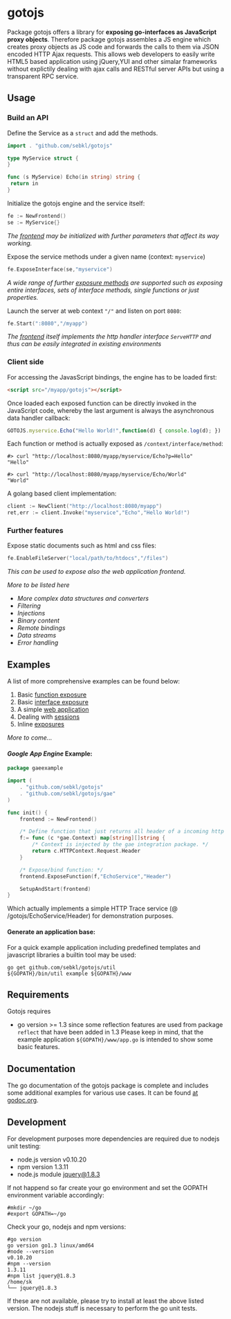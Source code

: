 # gotojs
Package gotojs offers a library for **exposing go-interfaces as JavaScript proxy objects**.
Therefore package gotojs assembles a JS engine which creates proxy objects as JS code and forwards the calls to them via JSON encoded HTTP Ajax requests. This allows web developers to easily write HTML5 based application using jQuery,YUI and other simalar frameworks without explictily dealing with ajax calls and RESTful server APIs but using a transparent RPC service.

## Usage
### Build an API

Define the Service as a ``struct`` and add the methods.
```go
import . "github.com/sebkl/gotojs"

type MyService struct {
}

func (s MyService) Echo(in string) string {
 return in
}
```

Initialize the gotojs engine and the service itself:
```go
fe := NewFrontend()
se := MyService{}
```
*The [frontend](http://godoc.org/github.com/sebkl/gotojs#Frontend) may be initialized with further parameters that affect its way working.*

Expose the service methods under a given name (context: `myservice`)
```go
fe.ExposeInterface(se,"myservice")
```
*A wide range of further [exposure methods](http://godoc.org/github.com/sebkl/gotojs#Frontend) are supported such as exposing entire interfaces, sets of interface methods, single functions or just properties.*

Launch the server at web context `"/"` and listen on port `8080`:
```go
fe.Start(":8080","/myapp")
```
*The [frontend](http://godoc.org/github.com/sebkl/gotojs#Frontend) itself implements the http handler interface `ServeHTTP` and thus can be easily integrated in existing environments*

### Client side
For accessing the JavasScript bindings, the engine has to be loaded first:
```html
<script src="/myapp/gotojs"></script>
```
Once loaded each exposed function can be directly invoked in the JavaScript code, whereby the last argument is always the asynchronous data handler callback:
```javascript
GOTOJS.myservice.Echo("Hello World!",function(d) { console.log(d); })
```

Each function or method is actually exposed as `/context/interface/method`:
```
#> curl "http://localhost:8080/myapp/myservice/Echo?p=Hello"
"Hello"

#> curl "http://localhost:8080/myapp/myservice/Echo/World"
"World"
```

A golang based client implementation:
```go
client := NewClient("http://localhost:8080/myapp")
ret,err := client.Invoke("myservice","Echo","Hello World!")
```

### Further features
Expose static documents such as html and css files:
```go
fe.EnableFileServer("local/path/to/htdocs","/files")
```
*This can be used to expose also the web application frontend.*


*More to be listed here*
* *More complex data structures and converters*
* *Filtering*
* *Injections*
* *Binary content*
* *Remote bindings*
* *Data streams*
* *Error handling*


## Examples

A list of more comprehensive examples can be found below:

1. Basic [function exposure](https://github.com/sebkl/gotojs/blob/master/example_test.go)
2. Basic [interface exposure](https://github.com/sebkl/gotojs/blob/master/example_interface_test.go)
3. A simple [web application](https://github.com/sebkl/gotojs/blob/master/example_fileserver_test.go)
4. Dealing with [sessions](https://github.com/sebkl/gotojs/blob/master/example_sessions_test.go)
4. Inline [exposures](https://github.com/sebkl/gotojs/blob/master/example_static_test.go)

*More to come...*

#### *Google App Engine* Example:
```go
package gaeexample

import (
	. "github.com/sebkl/gotojs"
	. "github.com/sebkl/gotojs/gae"
)

func init() {
	frontend := NewFrontend()

	/* Define function that just returns all header of a incoming http request */
	f:= func (c *gae.Context) map[string][]string {
		/* Context is injected by the gae integration package. */
		return c.HTTPContext.Request.Header
	}

	/* Expose/bind function: */
	frontend.ExposeFunction(f,"EchoService","Header")

	SetupAndStart(frontend)
}
```
Which actually implements a simple HTTP Trace service (@ /gotojs/EchoService/Header) for demonstration purposes.

#### Generate an application base:
For a quick example application including predefined templates and javascript libraries a builtin tool may be used:
```
go get github.com/sebkl/gotojs/util
${GOPATH}/bin/util example ${GOPATH}/www
```

## Requirements
Gotojs requires
* go version >= 1.3
since some reflection features are used from package `reflect` that have been added in 1.3
Please keep in mind, that the example application `${GOPATH}/www/app.go` is intended to show some basic features.

## Documentation
The go documentation of the gotojs package is complete and includes some additional examples for various use cases.
It can be found [at godoc.org](http://godoc.org/github.com/sebkl/gotojs).

## Development
For development purposes more dependencies are required due to nodejs unit testing:
* node.js version v0.10.20
* npm version 1.3.11
* node.js module jquery@1.8.3

If not happend so far create your go environment and set the GOPATH environment variable accordingly:
```
#mkdir ~/go
#export GOPATH=~/go

```

Check your go, nodejs and npm versions:
```
#go version
go version go1.3 linux/amd64
#node --version
v0.10.20
#npm --version
1.3.11
#npm list jquery@1.8.3
/home/sk
└── jquery@1.8.3
```

If these are not available, please try to install at least the above listed version. The nodejs stuff is necessary
to perform the go unit tests.
